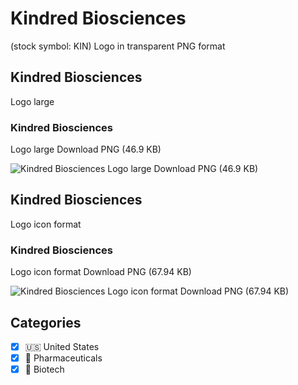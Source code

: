 # Kindred Biosciences
 (stock symbol: KIN) Logo in transparent PNG format

## Kindred Biosciences
 Logo large

### Kindred Biosciences
 Logo large Download PNG (46.9 KB)

![Kindred Biosciences
 Logo large Download PNG (46.9 KB)](/img/orig/KIN_BIG-1ad8ea63.png)

## Kindred Biosciences
 Logo icon format

### Kindred Biosciences
 Logo icon format Download PNG (67.94 KB)

![Kindred Biosciences
 Logo icon format Download PNG (67.94 KB)](/img/orig/KIN-1f18a29d.png)



## Categories
- [x] 🇺🇸 United States
- [x] 💊 Pharmaceuticals
- [x] 🧬 Biotech
